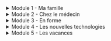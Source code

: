 <details>
  <summary>Module 1 - Ma famille</summary>
  <p>
    Ma famille et moi: <a href="https://adaligand.github.io/9-French/Family/famillealoud.html">Read aloud</a>&nbsp;<a href="https://adaligand.github.io/9-French/Family/familledict.html">Dictation</a>&nbsp;<a href="https://adaligand.github.io/9-French/Family/familleread.html">Reading</a>
  </p>
  <p>
    Description: <a href="https://adaligand.github.io/9-French/Family/descriptionaloud.html">Read aloud</a>&nbsp;<a href="https://adaligand.github.io/9-French/Family/descriptiondict.html">Dictation</a>&nbsp;<a href="https://adaligand.github.io/9-French/Family/descriptionread.html">Reading</a>
  </p>
  <p>
    Personnalité: <a href="https://adaligand.github.io/9-French/Family/Personalitéaloud.html">Read aloud</a>&nbsp;<a href="https://adaligand.github.io/9-French/Family/Personalitédict.html">Dictation</a>&nbsp;<a href="https://adaligand.github.io/9-French/Family/Personalitéread.html">Reading</a>
  </p>
  <p>
    Mon enfance: <a href="https://adaligand.github.io/9-French/Family/enfancealoud.html">Read aloud</a>&nbsp;<a href="https://adaligand.github.io/9-French/Family/enfancedict.html">Dictation</a>&nbsp;<a href="https://adaligand.github.io/9-French/Family/enfanceread.html">Reading</a>
  </p>
</details>

<details>
  <summary>Module 2 - Chez le médecin</summary>
  <p>
   J'ai mal: <a href="#">Read aloud</a>&nbsp;<a href="[#](https://adaligand.github.io/9-French/doctor/jaimaldict.html)">Dictation</a>&nbsp;<a href="#">Reading</a>
  </p>
  <p>
    Problèmes de santé: <a href="#">Read aloud</a>&nbsp;<a href="#">Dictation</a>&nbsp;<a href="#">Reading</a>
  </p>
  <p>
    Je me suis fait mal: <a href="#">Read aloud</a>&nbsp;<a href="#">Dictation</a>&nbsp;<a href="#">Reading</a>
  </p>
  <p>
    Chez le médecin: <a href="#">Read aloud</a>&nbsp;<a href="#">Dictation</a>&nbsp;<a href="#">Reading</a>
  </p>
</details>

<details>
  <summary>Module 3 - En forme</summary>
  <p>
    Les sports: <a href="#">Read aloud</a>&nbsp;<a href="#">Dictation</a>&nbsp;<a href="#">Reading</a>
  </p>
  <p>
    Les bienfaits du sport: <a href="#">Read aloud</a>&nbsp;<a href="#">Dictation</a>&nbsp;<a href="#">Reading</a>
  </p>
  <p>
    Je mange: <a href="#">Read aloud</a>&nbsp;<a href="#">Dictation</a>&nbsp;<a href="#">Reading</a>
  </p>
  <p>
    Bonne cuisine: <a href="#">Read aloud</a>&nbsp;<a href="#">Dictation</a>&nbsp;<a href="#">Reading</a>
  </p>
  <p>
    En pleine forme: <a href="#">Read aloud</a>&nbsp;<a href="#">Dictation</a>&nbsp;<a href="#">Reading</a>
  </p>
</details>

<details>
  <summary>Module 4 - Les nouvelles technologies</summary>
  <p>
    Nouvelles technologies: <a href="#">Read aloud</a>&nbsp;<a href="#">Dictation</a>&nbsp;<a href="#">Reading</a>
  </p>
  <p>
    Internet: <a href="#">Read aloud</a>&nbsp;<a href="#">Dictation</a>&nbsp;<a href="#">Reading</a>
  </p>
  <p>
    Lecture: <a href="#">Read aloud</a>&nbsp;<a href="#">Dictation</a>&nbsp;<a href="#">Reading</a>
  </p>
  <p>
    Musique: <a href="#">Read aloud</a>&nbsp;<a href="#">Dictation</a>&nbsp;<a href="#">Reading</a>
  </p>
  <p>
    Télé: <a href="#">Read aloud</a>&nbsp;<a href="#">Dictation</a>&nbsp;<a href="#">Reading</a>
  </p>
  <p>
    Cinéma: <a href="#">Read aloud</a>&nbsp;<a href="#">Dictation</a>&nbsp;<a href="#">Reading</a>
  </p>
</details>

<details>
  <summary>Module 5 - Les vacances</summary>
  <p>
    Pays: <a href="#">Read aloud</a>&nbsp;<a href="#">Dictation</a>&nbsp;<a href="#">Reading</a>
  </p>
  <p>
    Vacances: <a href="#">Read aloud</a>&nbsp;<a href="#">Dictation</a>&nbsp;<a href="#">Reading</a>
  </p>
  <p>
    En ville: <a href="#">Read aloud</a>&nbsp;<a href="#">Dictation</a>&nbsp;<a href="#">Reading</a>
  </p>
  <p>
    Les directions: <a href="#">Read aloud</a>&nbsp;<a href="#">Dictation</a>&nbsp;<a href="#">Reading</a>
  </p>
  <p>
    Les courses: <a href="#">Read aloud</a>&nbsp;<a href="#">Dictation</a>&nbsp;<a href="#">Reading</a>
  </p>
  <p>
    Au resto: <a href="#">Read aloud</a>&nbsp;<a href="#">Dictation</a>&nbsp;<a href="#">Reading</a>
  </p>
  <p>
    Jours de fête: <a href="#">Read aloud</a>&nbsp;<a href="#">Dictation</a>&nbsp;<a href="#">Reading</a>
  </p>
</details>
